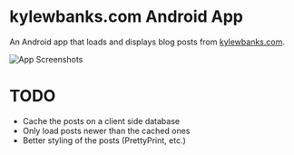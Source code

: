 kylewbanks.com Android App
=========================

An Android app that loads and displays blog posts from [kylewbanks.com](http://kylewbanks.com).

![App Screenshots](https://s3.amazonaws.com/kylewbanks/app_screenshots.png "App Screenshots")


TODO
====

- Cache the posts on a client side database
- Only load posts newer than the cached ones
- Better styling of the posts (PrettyPrint, etc.)
